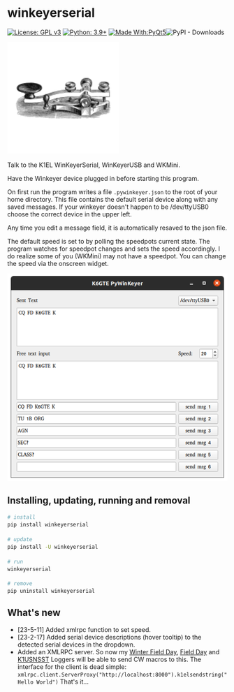 # winkeyerserial

[![License: GPL v3](https://img.shields.io/badge/License-GPLv3-blue.svg)](https://www.gnu.org/licenses/gpl-3.0)  [![Python: 3.9+](https://img.shields.io/badge/python-3.8+-blue.svg)](https://www.python.org/downloads/)  [![Made With:PyQt5](https://img.shields.io/badge/Made%20with-PyQt5-red)](https://pypi.org/project/PyQt5/)![PyPI - Downloads](https://img.shields.io/pypi/dm/winkeyerserial)

![logo](https://github.com/mbridak/PyWinKeyerSerial/raw/main/winkeyerserial/k6gte.winkeyerserial.svg)

Talk to the K1EL WinKeyerSerial, WinKeyerUSB and WKMini.

Have the Winkeyer device plugged in before starting this program.

On first run the program writes a file `.pywinkeyer.json` to the root of your home directory.
This file contains the default serial device along with any saved messages. If your winkeyer doesn't happen to be /dev/ttyUSB0 choose the correct device in the upper left.

Any time you edit a message field, it is automatically resaved to the json file.

The default speed is set to by polling the speedpots current state. The program watches for speedpot changes and sets the speed accordingly. I do realize some of you (WKMini) may not have a speedpot. You can change the speed via the onscreen widget.  

![It's a screenshot](https://github.com/mbridak/PyWinKeyerSerial/raw/main/pic/WINKEYERSCREEN.png)

## Installing, updating, running and removal

```bash
# install
pip install winkeyerserial

# update
pip install -U winkeyerserial

# run
winkeyerserial

# remove
pip uninstall winkeyerserial
```

## What's new

- [23-5-11] Added xmlrpc function to set speed.
- [23-2-17] Added serial device descriptions (hover tooltip) to the detected serial devices in the dropdown.
- Added an XMLRPC server. So now my [Winter Field Day](https://github.com/mbridak/WinterFieldDayLogger), [Field Day](https://github.com/mbridak/FieldDayLogger) and [K1USNSST](https://github.com/mbridak/k1usnsst) Loggers will be able to send CW macros to this. The interface for the client is dead simple:
 `xmlrpc.client.ServerProxy("http://localhost:8000").k1elsendstring("Hello World")`
 That's it...
